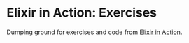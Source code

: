 # Elixir in Action: Exercises
Dumping ground for exercises and code from [Elixir in Action](https://www.manning.com/books/elixir-in-action).
